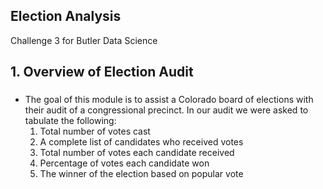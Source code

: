 ## Election Analysis
Challenge 3 for Butler Data Science

## 1. Overview of Election Audit
### 
* The goal of this module is to assist a Colorado board of elections with their audit of a congressional precinct. In our audit we were asked to tabulate the following:
	1. Total number of votes cast
	2. A complete list of candidates who received votes
	3. Total number of votes each candidate received
	4. Percentage of votes each candidate won
	5. The winner of the election based on popular vote
